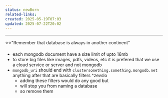 ```yaml
---
status: newBorn
related-links: 
created: 2025-05-19T07:03
updated: 2025-07-22T20:02
---
```

---

⭐⭐"Remember that database is always in another continent"



- each mongodb document have a size limit of upto 16mb
- to store big files like images, pdfs, videos, etc it is prefered that we use a cloud service or server and not mongodb
- `mongodb_uri` should end with `clustersomething.something.mongodb.net` anything after that are basically filters ^zevslo
	- adding these filters would do any good but
	- will stop you from naming a database
	- so remove them
